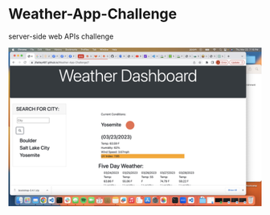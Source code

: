 # Weather-App-Challenge
server-side web APIs challenge



![screenshot](https://github.com/Jflatley487/Weather-App-Challenge/blob/54a66315a39bc588a0befc1842eb6561d86ef397/Screenshot%202023-03-23%20at%207.16.12%20PM.jpg)
